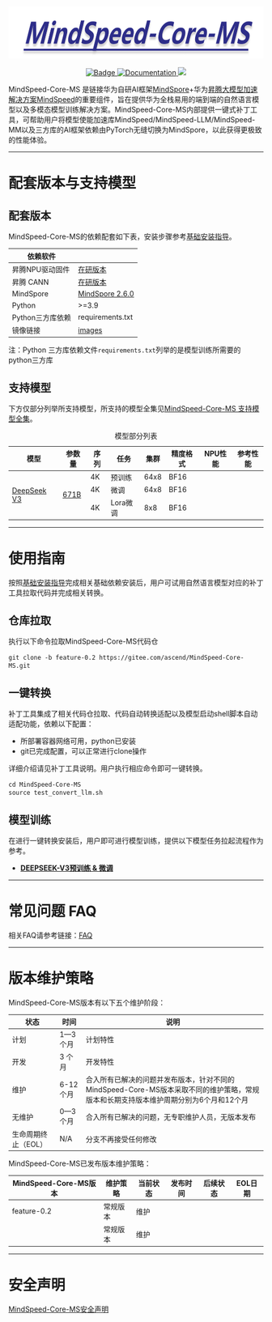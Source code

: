 <p align="center"> <img src="docs/logo.png" height="103px" width="700px"> </p>

<p align="center">
    <a href="https://gitee.com/ascend/MindSpeed-Core-MS/blob/dev/LICENSE">
    <a href="https://gitee.com/ascend/MindSpeed-Core-MS/blob/dev/LICENSE">
        <img alt="Badge" src="https://img.shields.io/badge/License-MIT-blue.svg">
    </a>
    <a href="https://gitee.com/ascend/MindSpeed-Core-MS">
        <img alt="Documentation" src="https://img.shields.io/website/http/huggingface.co/docs/transformers/index.svg?down_color=red&down_message=offline&up_message=online">
    </a>
    <a>
        <img src="https://app.codacy.com/project/badge/Grade/1710faac5e634acaabfc26b0a778cdde">
    </a>
</p>

MindSpeed-Core-MS 是链接华为自研AI框架[MindSpore](https://www.mindspore.cn/install/)+华为[昇腾大模型加速解决方案MindSpeed](https://www.hiascend.cn/software/mindspeed)的重要组件，旨在提供华为全栈易用的端到端的自然语言模型以及多模态模型训练解决方案。MindSpeed-Core-MS内部提供一键式补丁工具，可帮助用户将模型使能加速库MindSpeed/MindSpeed-LLM/MindSpeed-MM以及三方库的AI框架依赖由PyTorch无缝切换为MindSpore，以此获得更极致的性能体验。

---

# 配套版本与支持模型

## 配套版本

MindSpeed-Core-MS的依赖配套如下表，安装步骤参考[基础安装指导](./docs/INSTALLATION.md)。

| 依赖软件         |                                                              |
| ---------------- | ------------------------------------------------------------ |
| 昇腾NPU驱动固件  | [在研版本](https://www.hiascend.com/hardware/firmware-drivers/community?product=1&model=30&cann=8.0.RC3.alpha002&driver=1.0.26.alpha) |
| 昇腾 CANN        | [在研版本](https://www.hiascend.com/zh/developer/download/community/result?module=cann) |
| MindSpore        | [MindSpore 2.6.0](https://www.mindspore.cn/install/)         |
| Python           | >=3.9                                                        |
| Python三方库依赖 | requirements.txt                                             |
| 镜像链接         | [images](http://mirrors.cn-central-221.ovaijisuan.com/detail/129.html) |

注：Python 三方库依赖文件`requirements.txt`列举的是模型训练所需要的python三方库

## 支持模型
下方仅部分列举所支持模型，所支持的模型全集见[MindSpeed-Core-MS 支持模型全集](./docs/MODELS.md)。

<table>
  <a id="jump1"></a>
  <caption>模型部分列表</caption>
  <thead>
    <tr>
      <th>模型</th>
      <th>参数量</th>
      <th>序列</th>
      <th>任务</th>
      <th>集群</th>
      <th>精度格式</th>
      <th>NPU性能</th>
      <th>参考性能</th>
    </tr>
  </thead>
  <tbody>
    <tr>
      <td rowspan="3"><a href="https://huggingface.co/deepseek-ai/DeepSeek-V3/tree/main">DeepSeek V3</a></td>
      <td rowspan="3"><a href="https://huggingface.co/deepseek-ai/DeepSeek-V3/tree/main">671B</a></td>
      <td> 4K </td>
      <td>预训练</td>
      <td> 64x8 </td>
      <td> BF16 </td>
      <td> </td>
      <td> </td>
    </tr>
    <tr>
      <td> 4K </td>
      <td>微调</td>
      <td> 64x8 </td>
      <td> BF16 </td>
      <td> </td>
      <td> </td>
    </tr>
    <tr>
      <td> 4K </td>
      <td>Lora微调</td>
      <td> 8x8 </td>
      <td> BF16 </td>
      <td> </td>
      <td> </td>
    </tr>
    </tbody>
</table>

---

# 使用指南

按照[基础安装指导](./docs/INSTALLATION.md)完成相关基础依赖安装后，用户可试用自然语言模型对应的补丁工具拉取代码并完成相关转换。

## 仓库拉取

执行以下命令拉取MindSpeed-Core-MS代码仓

```shell
git clone -b feature-0.2 https://gitee.com/ascend/MindSpeed-Core-MS.git
```

## 一键转换

补丁工具集成了相关代码仓拉取、代码自动转换适配以及模型启动shell脚本自动适配功能，依赖以下配置：

- 所部署容器网络可用，python已安装
- git已完成配置，可以正常进行clone操作

详细介绍请见补丁工具说明。用户执行相应命令即可一键转换。

```shell
cd MindSpeed-Core-MS
source test_convert_llm.sh
```

## 模型训练

在进行一键转换安装后，用户即可进行模型训练，提供以下模型任务拉起流程作为参考。

- [**DEEPSEEK-V3预训练 & 微调**](./docs/deepseekv3.md)

---

# 常见问题 FAQ

相关FAQ请参考链接：[FAQ](./docs/FAQ.md)

---

# 版本维护策略

MindSpeed-Core-MS版本有以下五个维护阶段：

| **状态**            | **时间** | **说明**                                                               |
| ------------------- | -------- |----------------------------------------------------------------------|
| 计划                | 1—3 个月 | 计划特性                                                                 |
| 开发                | 3 个月   | 开发特性                                                                 |
| 维护                | 6-12 个月| 合入所有已解决的问题并发布版本，针对不同的MindSpeed-Core-MS版本采取不同的维护策略，常规版本和长期支持版本维护周期分别为6个月和12个月 |
| 无维护              | 0—3 个月 | 合入所有已解决的问题，无专职维护人员，无版本发布                                             |
| 生命周期终止（EOL） | N/A      | 分支不再接受任何修改                                                           |

MindSpeed-Core-MS已发布版本维护策略：

| **MindSpeed-Core-MS版本** | **维护策略** | **当前状态** | **发布时间**   | **后续状态**         | **EOL日期** |
|-----------------|-----------|--------|------------|-----------------------|-----------|
| feature-0.2 |  常规版本  | 维护   |  |   |           |
|              |  常规版本  | 维护   |  |   |           |

---

# 安全声明

[MindSpeed-Core-MS安全声明](./docs/SECURITYNOTE.md)
